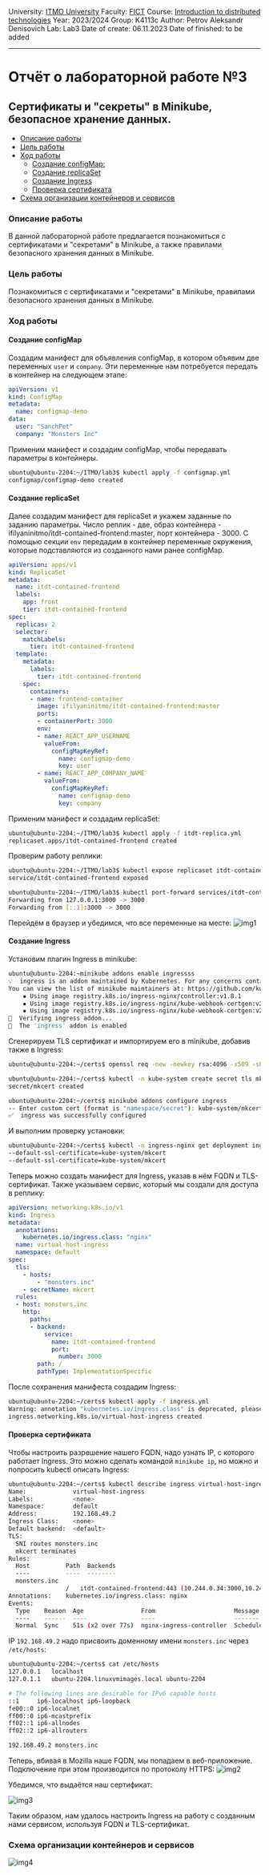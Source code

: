 University: [ITMO University](https://itmo.ru/ru/) 
Faculty: [FICT](https://fict.itmo.ru) 
Course: [Introduction to distributed technologies](https://github.com/itmo-ict-faculty/introduction-to-distributed-technologies) 
Year: 2023/2024 
Group: K4113c 
Author: Petrov Aleksandr Denisovich 
Lab: Lab3
Date of create: 06.11.2023 
Date of finished: to be added
___
# Отчёт о лабораторной работе №3

## Сертификаты и "секреты" в Minikube, безопасное хранение данных.

- [Описание работы](#описание-работы)
- [Цель работы](#цель-работы)
- [Ход работы](#ход-работы)
  * [Создание configMap:](#создание-configmap)
  * [Создание replicaSet](#создание-replicaset)
  * [Создание Ingress](#создание-ingress)
  * [Проверка сертификата](#проверка-сертификата)
- [Схема организации контейнеров и сервисов](#cхема-организации-контейнеров-и-сервисов)
### Описание работы

В данной лабораторной работе предлагается познакомиться с сертификатами и "секретами" в Minikube, а также правилами безопасного хранения данных в Minikube.
### Цель работы

Познакомиться с сертификатами и "секретами" в Minikube, правилами безопасного хранения данных в Minikube.
### Ход работы

#### Создание configMap
Создадим манифест для объявления configMap, в котором объявим две переменных `user` и `company`. Эти переменные нам потребуется передать в контейнер на следующем этапе:
```yml
apiVersion: v1
kind: ConfigMap
metadata:
  name: configmap-demo
data:
  user: "SanchPet"
  company: "Monsters Inc"
```
Применим манифест и создадим configMap, чтобы передавать параметры в контейнеры.
```bash
ubuntu@ubuntu-2204:~/ITMO/lab3$ kubectl apply -f configmap.yml 
configmap/configmap-demo created
```
#### Создание replicaSet
Далее создадим манифест для replicaSet и укажем заданные по заданию параметры. Число реплик - две, образ контейнера - ifilyaninitmo/itdt-contained-frontend:master, порт контейнера - 3000. 
С помощью секции `env` передадим в контейнер переменные окружения, которые подставляются из созданного нами ранее configMap.
```yml
apiVersion: apps/v1
kind: ReplicaSet
metadata:
  name: itdt-contained-frontend
  labels:
    app: front
    tier: itdt-contained-frontend
spec:
  replicas: 2
  selector:
    matchLabels:
      tier: itdt-contained-frontend
  template:
    metadata:
      labels:
        tier: itdt-contained-frontend
    spec:
      containers:
      - name: frontend-container
        image: ifilyaninitmo/itdt-contained-frontend:master
        ports:
        - containerPort: 3000
        env:
        - name: REACT_APP_USERNAME
          valueFrom:
            configMapKeyRef:
              name: configmap-demo
              key: user
        - name: REACT_APP_COMPANY_NAME
          valueFrom:
            configMapKeyRef:
              name: configmap-demo
              key: company
```
Применим манифест и создадим replicaSet:
```bash
ubuntu@ubuntu-2204:~/ITMO/lab3$ kubectl apply -f itdt-replica.yml 
replicaset.apps/itdt-contained-frontend created
```
Проверим работу реплики:
```bash
ubuntu@ubuntu-2204:~/ITMO/lab3$ kubectl expose replicaset itdt-contained-frontend --type=NodePort --port=3000
service/itdt-contained-frontend exposed

ubuntu@ubuntu-2204:~/ITMO/lab3$ kubectl port-forward services/itdt-contained-frontend 3000:3000 
Forwarding from 127.0.0.1:3000 -> 3000
Forwarding from [::1]:3000 -> 3000
```
Перейдём в браузер и убедимся, что все переменные на месте:
![img1](https://github.com/sanchpet/2023_2024-introduction_to_distributed_technologies-k4113c-petrov_a_d/blob/main/lab3/img/Pasted%20image%2020231106203637.png)
#### Создание Ingress
Установим плагин Ingress в minikube:
```bash
ubuntu@ubuntu-2204:~minikube addons enable ingressss
💡  ingress is an addon maintained by Kubernetes. For any concerns contact minikube on GitHub.
You can view the list of minikube maintainers at: https://github.com/kubernetes/minikube/blob/master/OWNERS
    ▪ Using image registry.k8s.io/ingress-nginx/controller:v1.8.1
    ▪ Using image registry.k8s.io/ingress-nginx/kube-webhook-certgen:v20230407
    ▪ Using image registry.k8s.io/ingress-nginx/kube-webhook-certgen:v20230407
🔎  Verifying ingress addon...
🌟  The 'ingress' addon is enabled
```
Сгенерируем TLS сертификат и импортируем его в minikube, добавив также в Ingress:
```bash
ubuntu@ubuntu-2204:~/certs$ openssl req -new -newkey rsa:4096 -x509 -sha256 -days 365 -nodes -out MyCertificate.crt -keyout MyKey.key

ubuntu@ubuntu-2204:~/certs$ kubectl -n kube-system create secret tls mkcert --key MyKey.key --cert MyCertificate.crt
secret/mkcert created

ubuntu@ubuntu-2204:~/certs$ minikube addons configure ingress
-- Enter custom cert (format is "namespace/secret"): kube-system/mkcert
✅  ingress was successfully configured
```
И выполним проверку установки:
```bash
ubuntu@ubuntu-2204:~/certs$ kubectl -n ingress-nginx get deployment ingress-nginx-controller -o yaml | egrep -o "\-\-default-ssl-certificate=kube-system/mkcert"
--default-ssl-certificate=kube-system/mkcert
--default-ssl-certificate=kube-system/mkcert
```
Теперь можно создать манифест для Ingress, указав в нём FQDN и TLS-сертификат. Также указываем сервис, который мы создали для доступа в реплику:
```yml
apiVersion: networking.k8s.io/v1
kind: Ingress
metadata:
  annotations:
    kubernetes.io/ingress.class: "nginx"
  name: virtual-host-ingress
  namespace: default
spec:
  tls:
    - hosts:
        - "monsters.inc"
    - secretName: mkcert
  rules:
  - host: monsters.inc
    http:
      paths:
      - backend:
          service:
            name: itdt-contained-frontend
            port:
              number: 3000
        path: /
        pathType: ImplementationSpecific
```
После сохранения манифеста создадим Ingress:
```bash
ubuntu@ubuntu-2204:~/certs$ kubectl apply -f ingress.yml 
Warning: annotation "kubernetes.io/ingress.class" is deprecated, please use 'spec.ingressClassName' instead
ingress.networking.k8s.io/virtual-host-ingress created
```
#### Проверка сертификата
Чтобы настроить разрешение нашего FQDN, надо узнать IP, с которого работает Ingress. Это можно сделать командой `minikube ip`, но можно и попросить kubectl описать Ingress:
```bash
ubuntu@ubuntu-2204:~/certs$ kubectl describe ingress virtual-host-ingress 
Name:             virtual-host-ingress
Labels:           <none>
Namespace:        default
Address:          192.168.49.2
Ingress Class:    <none>
Default backend:  <default>
TLS:
  SNI routes monsters.inc
  mkcert terminates 
Rules:
  Host          Path  Backends
  ----          ----  --------
  monsters.inc  
                /   itdt-contained-frontend:443 (10.244.0.34:3000,10.244.0.35:3000)
Annotations:    kubernetes.io/ingress.class: nginx
Events:
  Type    Reason  Age                From                      Message
  ----    ------  ----               ----                      -------
  Normal  Sync    51s (x2 over 77s)  nginx-ingress-controller  Scheduled for sync
```
IP `192.168.49.2` надо присвоить доменному имени `monsters.inc` через `/etc/hosts`:
```bash
ubuntu@ubuntu-2204:~/certs$ cat /etc/hosts
127.0.0.1	localhost
127.0.1.1	ubuntu-2204.linuxvmimages.local	ubuntu-2204

# The following lines are desirable for IPv6 capable hosts
::1     ip6-localhost ip6-loopback
fe00::0 ip6-localnet
ff00::0 ip6-mcastprefix
ff02::1 ip6-allnodes
ff02::2 ip6-allrouters

192.168.49.2 monsters.inc
```

Теперь, вбивая в Mozilla наше FQDN, мы попадаем в веб-приложение. Подключение при этом производится по протоколу HTTPS:
![img2](https://github.com/sanchpet/2023_2024-introduction_to_distributed_technologies-k4113c-petrov_a_d/blob/main/lab3/img/Pasted%20image%2020231106220034.png)

Убедимся, что выдаётся наш сертификат:

![img3](https://github.com/sanchpet/2023_2024-introduction_to_distributed_technologies-k4113c-petrov_a_d/blob/main/lab3/img/Pasted%20image%2020231106220344.png)

Таким образом, нам удалось настроить Ingress на работу с созданным нами сервисом, используя FQDN и TLS-сертификат. 

### Схема организации контейнеров и сервисов
![img4](https://github.com/sanchpet/2023_2024-introduction_to_distributed_technologies-k4113c-petrov_a_d/blob/main/lab3/img/Pasted%20image%2020231106223732.png)


